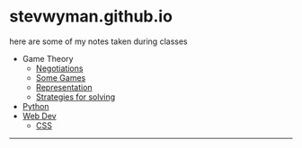 # stevwyman.github.io

here are some of my notes taken during classes


* Game Theory
   * [Negotiations](/negotiations.md)
   * [Some Games](/gt-games.md)
   * [Representation](/gt-representation.md)
   * [Strategies for solving](/gt-strategies.md)
* [Python](/python.md)
* [Web Dev](/web-dev.md)
   * [CSS](/css-notes.md)

---
